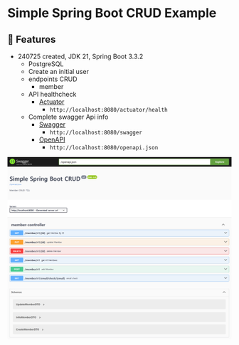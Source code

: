 # Simple Spring Boot CRUD Example

## 📌 Features

- 240725 created, JDK 21, Spring Boot 3.3.2
    - PostgreSQL
    - Create an initial user
    - endpoints CRUD
        - member
    - API healthcheck
      - [Actuator](http://localhost:8080/actuator/health)
        - `http://localhost:8080/actuator/health`
    - Complete swagger Api info
        - [Swagger](http://localhost:8080/swagger)
            - `http://localhost:8080/swagger`
        - [OpenAPI](http://localhost:8080/openapi.json)
            - `http://localhost:8080/openapi.json`

![img.png](img.png) 